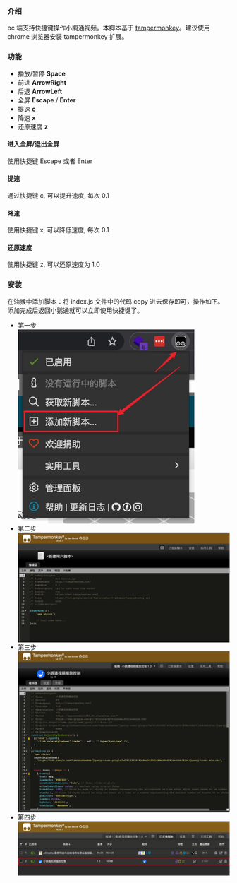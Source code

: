 ### 介绍

pc 端支持快捷键操作小鹅通视频。本脚本基于 [tampermonkey](https://www.tampermonkey.net/)。建议使用 chrome 浏览器安装 tampermonkey 扩展。

### 功能

- 播放/暂停 **Space**
- 前进 **ArrowRight**
- 后退 **ArrowLeft**
- 全屏 **Escape** / **Enter**
- 提速 **c**
- 降速 **x**
- 还原速度 **z**

#### 进入全屏/退出全屏

使用快捷键 Escape 或者 Enter

#### 提速

通过快捷键 c, 可以提升速度, 每次 0.1

#### 降速

使用快捷键 x, 可以降低速度, 每次 0.1

#### 还原速度

使用快捷键 z, 可以还原速度为 1.0

### 安装

在油猴中添加脚本：将 index.js 文件中的代码 copy 进去保存即可，操作如下。添加完成后返回小鹅通就可以立即使用快捷键了。

- 第一步
  <img style="display: block" src="./static/添加新脚本.png" width="400" />
- 第二步
  <img style="display: block" src="./static/新脚本默认页面.png" width="700" />
- 第三步
  <img style="display: block" src="./static/粘贴脚本内容.png" width="700" />
- 第四步
  <img style="display: block" src="./static/添加成功.png" width="700" />
